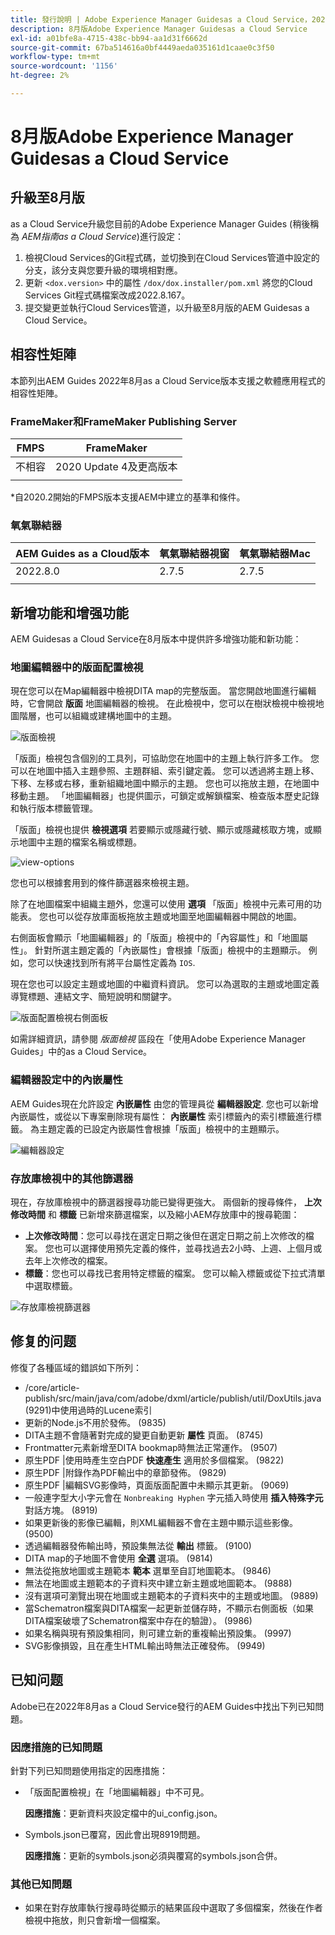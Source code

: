 ```yaml
---
title: 發行說明 | Adobe Experience Manager Guidesas a Cloud Service，2022年8月發行
description: 8月版Adobe Experience Manager Guidesas a Cloud Service
exl-id: a01bfe8a-4715-438c-bb94-aa1d31f6662d
source-git-commit: 67ba514616a0bf4449aeda035161d1caae0c3f50
workflow-type: tm+mt
source-wordcount: '1156'
ht-degree: 2%

---
```


# 8月版Adobe Experience Manager Guidesas a Cloud Service

## 升級至8月版

as a Cloud Service升級您目前的Adobe Experience Manager Guides (稍後稱為 *AEM指南as a Cloud Service*)進行設定：
1. 檢視Cloud Services的Git程式碼，並切換到在Cloud Services管道中設定的分支，該分支與您要升級的環境相對應。
1. 更新 `<dox.version>` 中的屬性 `/dox/dox.installer/pom.xml` 將您的Cloud Services Git程式碼檔案改成2022.8.167。
1. 提交變更並執行Cloud Services管道，以升級至8月版的AEM Guidesas a Cloud Service。

## 相容性矩陣

本節列出AEM Guides 2022年8月as a Cloud Service版本支援之軟體應用程式的相容性矩陣。

### FrameMaker和FrameMaker Publishing Server

| FMPS | FrameMaker |
| --- | --- |
| 不相容 | 2020 Update 4及更高版本 |
|  |  |

*自2020.2開始的FMPS版本支援AEM中建立的基準和條件。

### 氧氣聯結器

| AEM Guides as a Cloud版本 | 氧氣聯結器視窗 | 氧氣聯結器Mac |
| --- | --- | --- |
| 2022.8.0 | 2.7.5 | 2.7.5 |
|  |  |  |


## 新增功能和增强功能

AEM Guidesas a Cloud Service在8月版本中提供許多增強功能和新功能：

### 地圖編輯器中的版面配置檢視

現在您可以在Map編輯器中檢視DITA map的完整版面。 當您開啟地圖進行編輯時，它會開啟 **版面** 地圖編輯器的檢視。 在此檢視中，您可以在樹狀檢視中檢視地圖階層，也可以組織或建構地圖中的主題。

![版面檢視](assets/layout-view-map.png)

「版面」檢視包含個別的工具列，可協助您在地圖中的主題上執行許多工作。
您可以在地圖中插入主題參照、主題群組、索引鍵定義。 您可以透過將主題上移、下移、左移或右移，重新組織地圖中顯示的主題。 您也可以拖放主題，在地圖中移動主題。 「地圖編輯器」也提供圖示，可鎖定或解鎖檔案、檢查版本歷史記錄和執行版本標籤管理。


「版面」檢視也提供 **檢視選項** 若要顯示或隱藏行號、顯示或隱藏核取方塊，或顯示地圖中主題的檔案名稱或標題。


![view-options](assets/view-options.png)

您也可以根據套用到的條件篩選器來檢視主題。

除了在地圖檔案中組織主題外，您還可以使用 **選項** 「版面」檢視中元素可用的功能表。 您也可以從存放庫面板拖放主題或地圖至地圖編輯器中開啟的地圖。

右側面板會顯示「地圖編輯器」的「版面」檢視中的「內容屬性」和「地圖屬性」。 針對所選主題定義的「內嵌屬性」會根據「版面」檢視中的主題顯示。 例如，您可以快速找到所有將平台屬性定義為 `IOS`.

現在您也可以設定主題或地圖的中繼資料資訊。 您可以為選取的主題或地圖定義導覽標題、連結文字、簡短說明和關鍵字。

![版面配置檢視右側面板](assets/layout-inline-attributes.png)

如需詳細資訊，請參閱 *版面檢視* 區段在「使用Adobe Experience Manager Guides」中的as a Cloud Service。

### 編輯器設定中的內嵌屬性

AEM Guides現在允許設定 **內嵌屬性** 由您的管理員從 **編輯器設定**. 您也可以新增內嵌屬性，或從以下專案刪除現有屬性： **內嵌屬性** 索引標籤內的索引標籤進行標籤。
為主題定義的已設定內嵌屬性會根據「版面」檢視中的主題顯示。

![編輯器設定](assets/editor-settings-inline-attributes.png)


### 存放庫檢視中的其他篩選器

現在，存放庫檢視中的篩選器搜尋功能已變得更強大。 兩個新的搜尋條件， **上次修改時間** 和 **標籤** 已新增來篩選檔案，以及縮小AEM存放庫中的搜尋範圍：
* **上次修改時間**：您可以尋找在選定日期之後但在選定日期之前上次修改的檔案。 您也可以選擇使用預先定義的條件，並尋找過去2小時、上週、上個月或去年上次修改的檔案。
* **標籤**：您也可以尋找已套用特定標籤的檔案。 您可以輸入標籤或從下拉式清單中選取標籤。

![存放庫檢視篩選器](assets/repo-filter-search.png)


## 修复的问题

修復了各種區域的錯誤如下所列：

* /core/article-publish/src/main/java/com/adobe/dxml/article/publish/util/DoxUtils.java (9291)中使用過時的Lucene索引
* 更新的Node.js不用於發佈。 (9835)
* DITA主題不會隨著對完成的變更自動更新 **屬性** 頁面。 (8745)
* Frontmatter元素新增至DITA bookmap時無法正常運作。 (9507)
* 原生PDF |使用時產生空白PDF **快速產生** 適用於多個檔案。 (9822)
* 原生PDF |附錄作為PDF輸出中的章節發佈。 (9829)
* 原生PDF |編輯SVG影像時，頁面版面配置中未顯示其更新。 (9069)
* 一般連字型大小字元會在 `Nonbreaking Hyphen` 字元插入時使用 **插入特殊字元** 對話方塊。 (8919)
* 如果更新後的影像已編輯，則XML編輯器不會在主題中顯示這些影像。 (9500)
* 透過編輯器發佈輸出時，預設集無法從 **輸出** 標籤。 (9100)
* DITA map的子地圖不會使用 **全選** 選項。 (9814)
* 無法從拖放地圖或主題範本 **範本** 選單至自訂地圖範本。 (9846)
* 無法在地圖或主題範本的子資料夾中建立新主題或地圖範本。 (9888)
* 沒有選項可瀏覽出現在地圖或主題範本的子資料夾中的主題或地圖。 (9889)
* 當Schematron檔案與DITA檔案一起更新並儲存時，不顯示右側面板（如果DITA檔案破壞了Schematron檔案中存在的驗證）。 (9986)
* 如果名稱與現有預設集相同，則可建立新的重複輸出預設集。 (9997)
* SVG影像損毀，且在產生HTML輸出時無法正確發佈。 (9949)


## 已知问题

Adobe已在2022年8月as a Cloud Service發行的AEM Guides中找出下列已知問題。

### 因應措施的已知問題

針對下列已知問題使用指定的因應措施：

* 「版面配置檢視」在「地圖編輯器」中不可見。

   **因應措施**：更新資料夾設定檔中的ui_config.json。

* Symbols.json已覆寫，因此會出現8919問題。

   **因應措施**：更新的symbols.json必須與覆寫的symbols.json合併。

### 其他已知問題

* 如果在對存放庫執行搜尋時從顯示的結果區段中選取了多個檔案，然後在作者檢視中拖放，則只會新增一個檔案。
